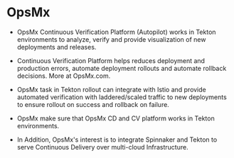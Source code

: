 # OpsMx

- OpsMx Continuous Verification Platform (Autopilot) works in Tekton environments to analyze, verify and provide visualization of new deployments and releases.

- Continuous Verification Platform helps reduces deployment and production errors, automate deployment rollouts and  automate rollback decisions. More at OpsMx.com.

- OpsMx task in Tekton rollout can integrate with Istio and provide automated verification with laddered/scaled traffic to new deployments to ensure rollout on success and rollback on failure.

- OpsMx make sure that OpsMx CD and CV platform works in Tekton environments. 

- In Addition, OpsMx's interest is to integrate Spinnaker and Tekton to serve Continuous Delivery over multi-cloud Infrastructure.


